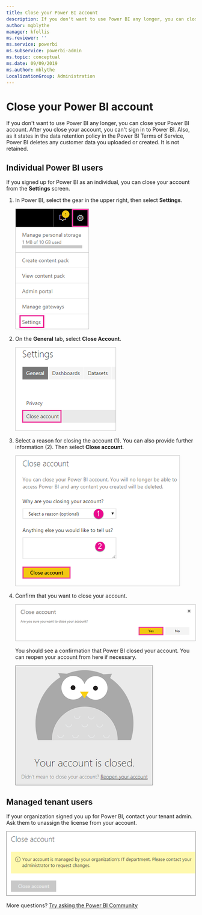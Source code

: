 ```yaml
---
title: Close your Power BI account
description: If you don't want to use Power BI any longer, you can close your Power BI account.
author: mgblythe
manager: kfollis
ms.reviewer: ''
ms.service: powerbi
ms.subservice: powerbi-admin
ms.topic: conceptual
ms.date: 09/09/2019
ms.author: mblythe
LocalizationGroup: Administration
---
```


# Close your Power BI account

If you don't want to use Power BI any longer, you can close your Power BI account.  After you close your account, you can't sign in to Power BI. Also, as it states in the data retention policy in the Power BI Terms of Service, Power BI deletes any customer data you uploaded or created. It is not retained.

## Individual Power BI users

If you signed up for Power BI as an individual, you can close your account from the **Settings** screen.

1. In Power BI, select the gear in the upper right, then select **Settings**.

    ![Screenshot of the upper-right corner of the UI with the gear icon and the settings option called out.](media/service-admin-closing-your-account/close-account-settings.png)

1. On the **General** tab, select **Close Account**.

    ![Screenshot of the upper-left corner of the settings page with the Close account option called out.](media/service-admin-closing-your-account/close-account-settings-2.png)

1. Select a reason for closing the account (1). You can also provide further information (2). Then select **Close account**.

    ![Screenshot of the Close account dialog with the Close account option called out.](media/service-admin-closing-your-account/close-account-settings-3.png)

1. Confirm that you want to close your account.

    ![Screenshot of the Close account confirmation dialog with the Yes option called out.](media/service-admin-closing-your-account/close-account-settings-4.png)

    You should see a confirmation that Power BI closed your account. You can reopen your account from here if necessary.

    ![Screenshot of the Your account is closed dialog.](media/service-admin-closing-your-account/close-account-settings-5.png)

## Managed tenant users

If your organization signed you up for Power BI, contact your tenant admin. Ask them to unassign the license from your account.

![Managed close account](media/service-admin-closing-your-account/close-account-managed.png)

More questions? [Try asking the Power BI Community](http://community.powerbi.com/)